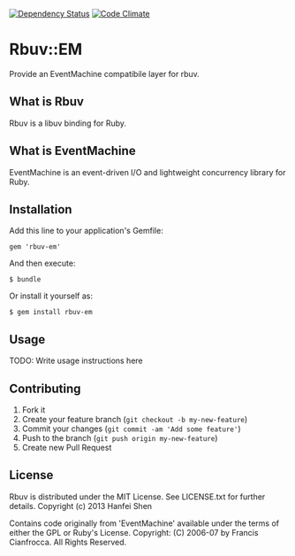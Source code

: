 [![Dependency Status](https://gemnasium.com/rbuv/rbuv-em.png)](https://gemnasium.com/rbuv/rbuv-em)
[![Code Climate](https://codeclimate.com/github/rbuv/rbuv-em.png)](https://codeclimate.com/github/rbuv/rbuv-em)

# Rbuv::EM

Provide an EventMachine compatibile layer for rbuv.

## What is Rbuv

Rbuv is a libuv binding for Ruby.

## What is EventMachine

EventMachine is an event-driven I/O and lightweight concurrency library for Ruby.

## Installation

Add this line to your application's Gemfile:

    gem 'rbuv-em'

And then execute:

    $ bundle

Or install it yourself as:

    $ gem install rbuv-em

## Usage

TODO: Write usage instructions here

## Contributing

1. Fork it
2. Create your feature branch (`git checkout -b my-new-feature`)
3. Commit your changes (`git commit -am 'Add some feature'`)
4. Push to the branch (`git push origin my-new-feature`)
5. Create new Pull Request

## License

Rbuv is distributed under the MIT License. See LICENSE.txt for further details.
Copyright (c) 2013 Hanfei Shen

Contains code originally from 'EventMachine' available under the terms of either the GPL or Ruby's License.
Copyright: (C) 2006-07 by Francis Cianfrocca. All Rights Reserved.
